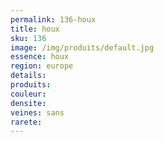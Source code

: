 ```yaml
---
permalink: 136-houx
title: houx
sku: 136
image: /img/produits/default.jpg
essence: houx
region: europe
details: 
produits: 
couleur: 
densite: 
veines: sans
rarete: 
---
```

